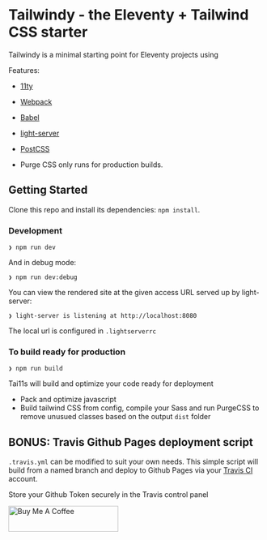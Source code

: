 # Tailwindy - the Eleventy + Tailwind CSS starter

Tailwindy is a minimal starting point for Eleventy projects using

Features:
- [11ty](https://www.11ty.io/)
- [Webpack](https://webpack.js.org/)
- [Babel](https://babeljs.io/)
- [light-server](https://github.com/txchen/light-server)
- [PostCSS](https://postcss.org/)

- Purge CSS only runs for production builds.

## Getting Started

Clone this repo and install its dependencies: `npm install`.

### Development

```
❯ npm run dev
```

 And in debug mode:
 
```
❯ npm run dev:debug
```

You can view the rendered site at the given access URL served up by light-server:
```
❯ light-server is listening at http://localhost:8080
```

The local url is configured in `.lightserverrc`

### To build ready for production

```
❯ npm run build
```

Tai11s will build and optimize your code ready for deployment

- Pack and optimize javascript
- Build tailwind CSS from config, compile your Sass and run PurgeCSS to remove unusued classes based on the output `dist` folder

## BONUS: Travis Github Pages deployment script

`.travis.yml` can be modified to suit your own needs. This simple script will build from a named branch and deploy to Github Pages via your [Travis CI](https://travis-ci.org/) account. 

Store your Github Token securely in the Travis control panel

<a href="https://www.buymeacoffee.com/blp" target="_blank"><img src="https://cdn.buymeacoffee.com/buttons/default-blue.png" alt="Buy Me A Coffee" style="height: 51px !important;width: 217px !important;" ></a>
